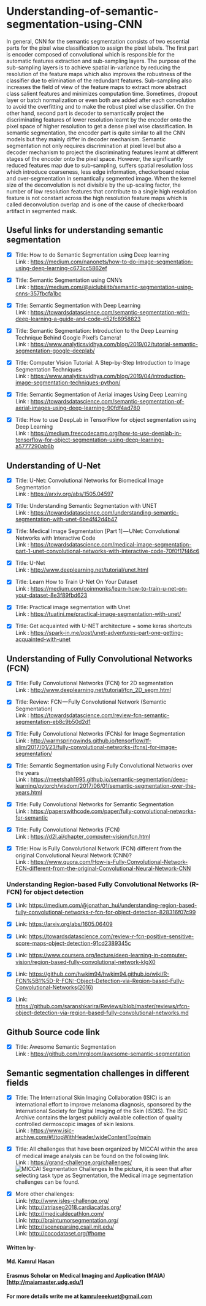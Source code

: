 # Understanding-of-semantic-segmentation-using-CNN

In general, CNN for the semantic segmentation consists of two essential parts for the pixel wise classification to assign the pixel labels. The first part is encoder composed of convolutional which is responsible for the automatic features extraction and sub-sampling layers. The purpose of the sub-sampling layers is to achieve spatial in-variance by reducing the resolution of the feature maps which also improves the robustness of the classifier due to elimination of the redundant features. Sub-sampling also increases the field of view of the feature maps to extract more abstract class salient features and  minimizes computation time. Sometimes, dropout layer or batch normalization or even both are added after each convolution to avoid the overfitting and to make the robust pixel wise classifier. On the other hand, second part is decoder to semantically project the discriminating features of lower resolution learnt by the encoder onto the pixel space of higher resolution to get a dense pixel wise classification. In semantic segmentation, the encoder part is quite similar to all the CNN models but they mainly differ in decoder mechanism. Semantic segmentation not only requires discrimination at pixel level but also a decoder mechanism to project the discriminating features learnt at different stages of the encoder onto the pixel space. However, the significantly reduced features map due to sub-sampling, suffers spatial resolution loss which introduce coarseness, less edge information, checkerboard noise and over-segmentation in semantically segmented image. When the kernel size of the deconvolution is not divisible by the up-scaling factor, the number of low resolution features that contribute to a single high resolution feature is not constant across the high resolution feature maps which is called deconvolution overlap and is one of the cause of checkerboard artifact in segmented mask.

## Useful links for understanding semantic segmentation 
- [x] Title: How to do Semantic Segmentation using Deep learning <br>
      Link : https://medium.com/nanonets/how-to-do-image-segmentation-using-deep-learning-c673cc5862ef
      
- [x] Title: Semantic Segmentation using CNN’s <br>
      Link : https://medium.com/@aiclubiiitb/semantic-segmentation-using-cnns-357fbcfa1bc     
      
- [x] Title: Semantic Segmentation with Deep Learning <br>
      Link : https://towardsdatascience.com/semantic-segmentation-with-deep-learning-a-guide-and-code-e52fc8958823

- [x] Title: Semantic Segmentation: Introduction to the Deep Learning Technique Behind Google Pixel’s Camera! <br>
      Link : https://www.analyticsvidhya.com/blog/2019/02/tutorial-semantic-segmentation-google-deeplab/ 
      
- [x] Title: Computer Vision Tutorial: A Step-by-Step Introduction to Image Segmentation Techniques <br>
      Link : https://www.analyticsvidhya.com/blog/2019/04/introduction-image-segmentation-techniques-python/

- [x] Title: Semantic Segmentation of Aerial images Using Deep Learning <br>
      Link : https://towardsdatascience.com/semantic-segmentation-of-aerial-images-using-deep-learning-90fdf4ad780
      
- [x] Title: How to use DeepLab in TensorFlow for object segmentation using Deep Learning <br>
      Link : https://medium.freecodecamp.org/how-to-use-deeplab-in-tensorflow-for-object-segmentation-using-deep-learning-a5777290ab6b
      
      
      
## Understanding of U-Net

- [x] Title: U-Net: Convolutional Networks for Biomedical Image Segmentation <br>
      Link : https://arxiv.org/abs/1505.04597
      
- [x] Title: Understanding Semantic Segmentation with UNET <br>
      Link : https://towardsdatascience.com/understanding-semantic-segmentation-with-unet-6be4f42d4b47

- [x] Title: Medical Image Segmentation [Part 1] — UNet: Convolutional Networks with Interactive Code <br>
      Link : https://towardsdatascience.com/medical-image-segmentation-part-1-unet-convolutional-networks-with-interactive-code-70f0f17f46c6
      
- [x] Title: U-Net <br>
      Link : http://www.deeplearning.net/tutorial/unet.html
      
 - [x] Title: Learn How to Train U-Net On Your Dataset <br>
      Link : https://medium.com/coinmonks/learn-how-to-train-u-net-on-your-dataset-8e3f89fbd623
      
 - [x] Title: Practical image segmentation with Unet <br>
      Link : https://tuatini.me/practical-image-segmentation-with-unet/
      
 - [x] Title: Get acquainted with U-NET architecture + some keras shortcuts <br>
      Link : https://spark-in.me/post/unet-adventures-part-one-getting-acquainted-with-unet
      
      
      
## Understanding of Fully Convolutional Networks (FCN)

- [x] Title: Fully Convolutional Networks (FCN) for 2D segmentation <br>
      Link : http://www.deeplearning.net/tutorial/fcn_2D_segm.html
      
      
- [x] Title: Review: FCN — Fully Convolutional Network (Semantic Segmentation) <br>
      Link : https://towardsdatascience.com/review-fcn-semantic-segmentation-eb8c9b50d2d1

- [x] Title: Fully Convolutional Networks (FCNs) for Image Segmentation <br>
      Link : http://warmspringwinds.github.io/tensorflow/tf-slim/2017/01/23/fully-convolutional-networks-(fcns)-for-image-segmentation/
      
      
- [x] Title: Semantic Segmentation using Fully Convolutional Networks over the years <br>
      Link : https://meetshah1995.github.io/semantic-segmentation/deep-learning/pytorch/visdom/2017/06/01/semantic-segmentation-over-the-years.html
      

- [x] Title: Fully Convolutional Networks for Semantic Segmentation <br>
      Link : https://paperswithcode.com/paper/fully-convolutional-networks-for-semantic


- [x] Title: Fully Convolutional Networks (FCN) <br>
      Link : https://d2l.ai/chapter_computer-vision/fcn.html
      

- [x] Title: How is Fully Convolutional Network (FCN) different from the original Convolutional Neural Network (CNN)? <br>
      Link : https://www.quora.com/How-is-Fully-Convolutional-Network-FCN-different-from-the-original-Convolutional-Neural-Network-CNN
      

### Understanding Region-based Fully Convolutional Networks (R-FCN) for object detection
- [x] Link: https://medium.com/@jonathan_hui/understanding-region-based-fully-convolutional-networks-r-fcn-for-object-detection-828316f07c99 

- [x] Link: https://arxiv.org/abs/1605.06409
      
- [x] Link: https://towardsdatascience.com/review-r-fcn-positive-sensitive-score-maps-object-detection-91cd2389345c

- [x] Link: https://www.coursera.org/lecture/deep-learning-in-computer-vision/region-based-fully-convolutional-network-klgX0

- [x] Link: https://github.com/hwkim94/hwkim94.github.io/wiki/R-FCN%5B1%5D-R-FCN:-Object-Detection-via-Region-based-Fully-Convolutional-Networks(2016)

- [x] Link: https://github.com/saranshkarira/Reviews/blob/master/reviews/rfcn-object-detection-via-region-based-fully-convolutional-networks.md


      
## Github Source code link
- [x] Title: Awesome Semantic Segmentation <br>
      Link : https://github.com/mrgloom/awesome-semantic-segmentation


## Semantic segmentation challenges in different fields

- [x] Title: The International Skin Imaging Collaboration (ISIC) is an international effort to improve melanoma diagnosis,      sponsored by the International Society for Digital Imaging of the Skin (ISDIS). The ISIC Archive contains the largest publicly available collection of quality controlled dermoscopic images of skin lesions. <br>
      Link : https://www.isic-archive.com/#!/topWithHeader/wideContentTop/main
      
- [x] Title: All challenges that have been organized by MICCAI within the area of medical image analysis can be found on the following link. <br>
      Link : https://grand-challenge.org/challenges/
      ![MICCAI Segmentation Challenges](https://user-images.githubusercontent.com/32570071/57458413-99e05e80-7271-11e9-845a-4bc466e3e542.png)
      In the picture, it is seen that after selecting task type as Segmentation, the Medical image segmentation challenges can be found.

- [x] More other challenges: <br>
      Link: http://www.isles-challenge.org/ <br>
      Link: http://atriaseg2018.cardiacatlas.org/ <br>
      Link: http://medicaldecathlon.com/ <br>
      Link: http://braintumorsegmentation.org/ <br>
      Link: http://sceneparsing.csail.mit.edu/ <br>
      Link: http://cocodataset.org/#home <br>
      


#### Written by-
#### Md. Kamrul Hasan 
#### Erasmus Scholar on Medical Imaging and Application (MAIA) [http://maiamaster.udg.edu/]
#### For more details write me at kamruleeekuet@gmail.com
